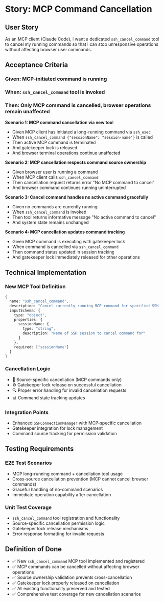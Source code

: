 # Story: MCP Command Cancellation

## User Story
As an MCP client (Claude Code), I want a dedicated `ssh_cancel_command` tool to cancel my running commands so that I can stop unresponsive operations without affecting browser user commands.

## Acceptance Criteria

### Given: MCP-initiated command is running
### When: `ssh_cancel_command` tool is invoked  
### Then: Only MCP command is cancelled, browser operations remain unaffected

**Scenario 1: MCP command cancellation via new tool**
- Given MCP client has initiated a long-running command via `ssh_exec`
- When `ssh_cancel_command {"sessionName": "session-name"}` is called
- Then active MCP command is terminated
- And gatekeeper lock is released
- And browser terminal operations continue unaffected

**Scenario 2: MCP cancellation respects command source ownership**
- Given browser user is running a command
- When MCP client calls `ssh_cancel_command`
- Then cancellation request returns error "No MCP command to cancel"
- And browser command continues running uninterrupted

**Scenario 3: Cancel command handles no active command gracefully**
- Given no commands are currently running
- When `ssh_cancel_command` is invoked
- Then tool returns informative message "No active command to cancel"
- And system state remains unchanged

**Scenario 4: MCP cancellation updates command tracking**
- Given MCP command is executing with gatekeeper lock
- When command is cancelled via `ssh_cancel_command`
- Then command status updated in session tracking
- And gatekeeper lock immediately released for other operations

## Technical Implementation

### New MCP Tool Definition
```typescript
{
  name: "ssh_cancel_command",
  description: "Cancel currently running MCP command for specified SSH session",
  inputSchema: {
    type: "object",
    properties: {
      sessionName: {
        type: "string", 
        description: "Name of SSH session to cancel command for"
      }
    },
    required: ["sessionName"]
  }
}
```

### Cancellation Logic
- 🔧 Source-specific cancellation (MCP commands only)
- ⚙️ Gatekeeper lock release on successful cancellation
- 🔍 Proper error handling for invalid cancellation requests
- 📊 Command state tracking updates

### Integration Points
- Enhanced `SSHConnectionManager` with MCP-specific cancellation
- Gatekeeper integration for lock management
- Command source tracking for permission validation

## Testing Requirements

### E2E Test Scenarios
- MCP long-running command + cancellation tool usage
- Cross-source cancellation prevention (MCP cannot cancel browser commands)
- Graceful handling of no-command scenarios
- Immediate operation capability after cancellation

### Unit Test Coverage
- `ssh_cancel_command` tool registration and functionality
- Source-specific cancellation permission logic
- Gatekeeper lock release mechanisms
- Error response formatting for invalid requests

## Definition of Done
- ✅ New `ssh_cancel_command` MCP tool implemented and registered
- ✅ MCP commands can be cancelled without affecting browser operations
- ✅ Source ownership validation prevents cross-cancellation
- ✅ Gatekeeper lock properly released on cancellation
- ✅ All existing functionality preserved and tested
- ✅ Comprehensive test coverage for new cancellation scenarios